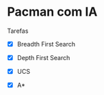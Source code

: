 # Pacman com IA

Tarefas 

- [x] Breadth First Search
- [x] Depth First Search
- [x] UCS
- [x] A* 

